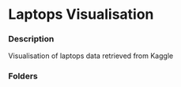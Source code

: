 # Laptops Visualisation   

### Description  

Visualisation of laptops data retrieved from Kaggle    


### Folders    
